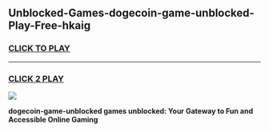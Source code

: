 
## Unblocked-Games-dogecoin-game-unblocked-Play-Free-hkaig
<h3>
<a href="https://premium76.site?title=dogecoin-game-unblocked&ref=10A">CLICK TO PLAY</a></h3>
<hr>

<h3>
<a href="https://premium76.site?title=dogecoin-game-unblocked&ref=10A">CLICK 2 PLAY</a>
  
</h3>

<a href="https://premium76.site?title=dogecoin-game-unblocked&ref=10A"><img src="https://clearcache.store/games.png"></a>


**dogecoin-game-unblocked games unblocked: Your Gateway to Fun and Accessible Online Gaming**
